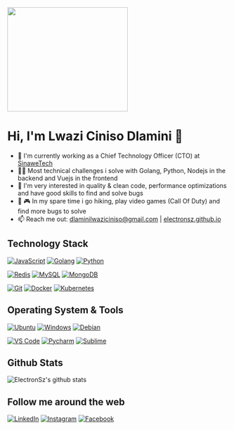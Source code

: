 <img width="274" height="237" src="https://static1.squarespace.com/static/5e10bdc20efb8f0d169f85f9/5e949913434baa2223121b85/5ea31b8637b9950ce4a36f5f/1603016121078/music.png?format=1500w">


# Hi, I'm Lwazi Ciniso Dlamini 👋

- 🔭 I'm currently working as a Chief Technology Officer (CTO) at [SinaweTech](https://www.sinawetech.com/)
- 👨‍💻 Most technical challenges i solve with Golang, Python, Nodejs in the backend and Vuejs in the frontend
- 🔧 I'm very interested in quality & clean code, performance optimizations and have good skills to find and solve bugs
- 🥾 🎮 In my spare time i go hiking, play video games (Call Of Duty) and find more bugs to solve
- 📫 Reach me out: dlaminilwaziciniso@gmail.com | [electronsz.github.io](https://www.electronsz.github.io/)

## Technology Stack

[![JavaScript](https://img.shields.io/badge/-JavaScript-%23F7DF1C?style=flat-square&logo=javascript&logoColor=000000&labelColor=%23F7DF1C&color=%23FFCE5A)](https://www.javascript.com/)
[![Golang](https://img.shields.io/badge/-Golang-00ADD8?style=flat-square&logo=go&logoColor=ffffff)](https://golang.org/)
[![Python](https://img.shields.io/badge/-Python-3776AB?style=flat-square&logo=python&logoColor=ffffff)](https://www.python.org/)

[![Redis](https://img.shields.io/badge/-Redis-DC382D?style=flat-square&logo=Redis&logoColor=ffffff)](https://redis.io/)
[![MySQL](https://img.shields.io/badge/-MySQL-4479A1?style=flat-square&logo=MySQL&logoColor=ffffff)](https://www.mysql.com/)
[![MongoDB](https://img.shields.io/badge/-MongoDB-47A248?style=flat-square&logo=MongoDB&logoColor=ffffff)](https://www.mongodb.com/)


[![Git](https://img.shields.io/badge/-Git-%23F05032?style=flat-square&logo=git&logoColor=%23ffffff)](https://git-scm.com/)
[![Docker](https://img.shields.io/badge/-Docker-2496ED?style=flat-square&logo=docker&logoColor=ffffff)](https://www.docker.com/)
[![Kubernetes](https://img.shields.io/badge/-Kubernetes-326CE5?style=flat-square&logo=Kubernetes&logoColor=ffffff)](https://kubernetes.io/)


## Operating System & Tools

[![Ubuntu](https://img.shields.io/badge/Ubuntu-20.04-orange?style=flat-square&logo=Ubuntu&logoColor=E95420)](https://www.ubuntu.com/)
[![Windows](https://img.shields.io/badge/Windows-10-blue?style=flat-square&logo=Windows&logoColor=0078d7)](https://www.microsoft.com/en-us/windows/)
[![Debian](https://img.shields.io/badge/Debian-10-d70a53?style=flat-square&logo=Debian&logoColor=d70a53)](https://www.debian.org/)


[![VS Code](https://img.shields.io/badge/IDE-VSCode-%23007ACC?style=flat-square&logo=Visual-studio-code)](https://code.visualstudio.com/)
[![Pycharm](https://img.shields.io/badge/IDE-PyCharm-yellow?style=flat-square&logo=JetBrains)](https://www.jetbrains.com/pycharm/)
[![Sublime](https://img.shields.io/badge/IDE-Sublime-4C4C4C?style=flat-square&logo=Sublime-text)](https://www.sublimetext.com/)

## Github Stats
![ElectronSz's github stats](https://github-readme-stats.vercel.app/api?username=ElectronSz&show_icons=true&theme=radical)


## Follow me around the web

<a href="https://www.linkedin.com/in/electronsz" target="_blank"><img src="https://img.shields.io/badge/LinkedIn-%230077B5.svg?&style=flat-square&logo=linkedin&logoColor=white" alt="LinkedIn"></a>
<a href="https://www.instagram.com/aslav3" target="_blank"><img src="https://img.shields.io/badge/Instagram-%23E4405F.svg?&style=flat-square&logo=instagram&logoColor=white" alt="Instagram"></a>
<a href="https://www.facebook.com/asla.v3" target="_blank"><img src="https://img.shields.io/badge/Facebook-%231877F2.svg?&style=flat-square&logo=facebook&logoColor=white" alt="Facebook"></a>
